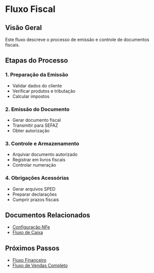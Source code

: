 # Fluxo Fiscal

## Visão Geral

Este fluxo descreve o processo de emissão e controle de documentos fiscais.

## Etapas do Processo

### 1. Preparação da Emissão
- Validar dados do cliente
- Verificar produtos e tributação
- Calcular impostos

### 2. Emissão do Documento
- Gerar documento fiscal
- Transmitir para SEFAZ
- Obter autorização

### 3. Controle e Armazenamento
- Arquivar documento autorizado
- Registrar em livros fiscais
- Controlar numeração

### 4. Obrigações Acessórias
- Gerar arquivos SPED
- Preparar declarações
- Cumprir prazos fiscais

## Documentos Relacionados

- [Configuração NFe](../modulos/integracoes/configuracao-nfe.md)
- [Fluxo de Caixa](fluxo-caixa.md)

## Próximos Passos

- [Fluxo Financeiro](fluxo-financeiro.md)
- [Fluxo de Vendas Completo](fluxo-vendas-completo.md)
